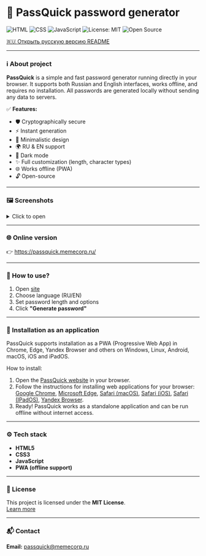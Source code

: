 # 🔐 PassQuick password generator

![HTML](https://img.shields.io/badge/HTML-orange?style=for-the-badge&logo=html5)
![CSS](https://img.shields.io/badge/CSS-blue?style=for-the-badge&logo=css3)
![JavaScript](https://img.shields.io/badge/JavaScript-yellow?style=for-the-badge&logo=javascript)
![License: MIT](https://img.shields.io/badge/License-MIT-green?style=for-the-badge)
![Open Source](https://img.shields.io/badge/Open%20Source-Yes-brightgreen?style=for-the-badge)

[🇷🇺 Открыть русскую версию README](https://github.com/PassQuick/passquick-pw-gen-site/blob/main/README-ru.md)

---

### ℹ️ About project
**PassQuick** is a simple and fast password generator running directly in your browser. It supports both Russian and English interfaces, works offline, and requires no installation. All passwords are generated locally without sending any data to servers.

✅ **Features:**
- 🛡️ Cryptographically secure
- ⚡ Instant generation
- 🎯 Minimalistic design
- 🌍 RU & EN support
- 🖤 Dark mode
- ✨ Full customization (length, character types)
- 🌐 Works offline (PWA)
- 🔓 Open-source

---

### 🖼 Screenshots

<details>
  <summary>Click to open</summary>
  
  ![Home page](gh-assets/screenshot1-en.png)
  ![Password generator](gh-assets/screenshot2-en.png)
  ![Password generator](gh-assets/screenshot3-en.png)
  ![Password generator](gh-assets/screenshot4-en.png)
  ![About](gh-assets/screenshot5-en.png)

</details>

---

### 🌐 Online version
👉 <a href="https://passquick.memecorp.ru/" target="_blank">https://passquick.memecorp.ru/</a>

---

### 🔎 How to use?
1. Open <a href="https://passquick.memecorp.ru/" target="_blank">site</a>
2. Choose language (RU/EN)
3. Set password length and options
4. Click **"Generate password"**

---

### 📲 Installation as an application
PassQuick supports installation as a PWA (Progressive Web App) in Chrome, Edge, Yandex Browser and others on Windows, Linux, Android, macOS, iOS and iPadOS.

How to install:
1. Open the <a href="https://passquick.memecorp.ru/" target="_blank">PassQuick website</a> in your browser.
2. Follow the instructions for installing web applications for your browser: <a href="https://support.google.com/chrome/answer/9658361" target="_blank">Google Chrome</a>, <a href="https://learn.microsoft.com/en-us/microsoft-edge/progressive-web-apps/ux" target="_blank">Microsoft Edge</a>, <a href="https://support.apple.com/en-us/104996" target="_blank">Safari (macOS)</a>, <a href="https://support.apple.com/en-ca/guide/iphone/iph42ab2f3a7/ios" target="_blank">Safari (iOS)</a>, <a href="https://support.apple.com/en-ca/guide/ipad/ipadc602b75b/ipados" target="_blank">Safari (IPadOS)</a>, <a href="https://browser.yandex.ru/help/en/personalization/web-app.html" target="_blank">Yandex Browser</a>.
4. Ready! PassQuick works as a standalone application and can be run offline without internet access.

---

### ⚙️ Tech stack
- **HTML5**
- **CSS3**
- **JavaScript**
- **PWA (offline support)**

---

### 📄 License
This project is licensed under the **MIT License**.  
<a href="https://github.com/PassQuick/passquick-pw-gen-site/blob/main/LICENSE" target="_blank">Learn more</a>

---

### 📬 Contact
**Email:** passquick@memecorp.ru
